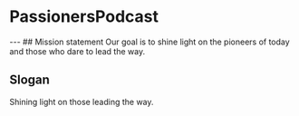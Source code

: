 # PassionersPodcast

<imag src ="imag/logo.jpg">
---
## Mission statement
Our goal is to shine light on the pioneers of today and those who dare to lead the way.

## Slogan
Shining light on those leading the way.

